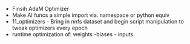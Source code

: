 * Finsih AdaM Optimizer
* Make AI funcs a simple import via. namespace or python equiv
* 11_optimizers - Bring in nnfs dataset and begin script manipulation to tweak optimizers every epoch
* runtime optimization of:  weights -biases - inputs
